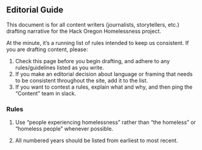 ## Editorial Guide
This document is for all content writers (journalists, storytellers, etc.) drafting narrative for the Hack Oregon Homelessness project. 

At the minute, it’s a running list of rules intended to keep us consistent. If you are drafting content, please:

1. Check this page before you begin drafting, and adhere to any rules/guidelines listed as you write.
2. If you make an editorial decision about language or framing that needs to be consistent throughout the site, add it to the list. 
3. If you want to contest a rules, explain what and why, and then ping the “Content” team in slack.

### Rules
1. Use “people experiencing homelessness” rather than “the homeless” or “homeless people” whenever possible. 

2. All numbered years should be listed from earliest to most recent.
